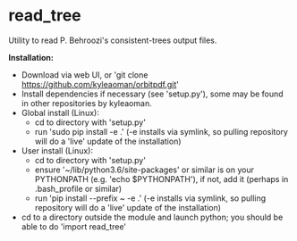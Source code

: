 # read_tree

Utility to read P. Behroozi's consistent-trees output files.

**Installation:**
 - Download via web UI, or 'git clone https://github.com/kyleaoman/orbitpdf.git'
 - Install dependencies if necessary (see 'setup.py'), some may be found in other repositories by kyleaoman.
 - Global install (Linux): 
   - cd to directory with 'setup.py'
   - run 'sudo pip install -e .' (-e installs via symlink, so pulling repository will do a 'live' update of the installation)
 - User install (Linux):
   - cd to directory with 'setup.py'
   - ensure '~/lib/python3.6/site-packages' or similar is on your PYTHONPATH (e.g. 'echo $PYTHONPATH'), if not, add it (perhaps in .bash_profile or similar)
   - run 'pip install --prefix ~ -e .' (-e installs via symlink, so pulling repository will do a 'live' update of the installation)
 - cd to a directory outside the module and launch python; you should be able to do 'import read_tree'

